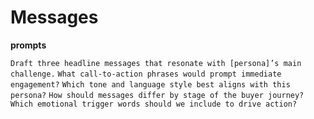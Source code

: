 # Messages

**prompts**

`Draft three headline messages that resonate with [persona]’s main challenge.`
`What call-to-action phrases would prompt immediate engagement?`
`Which tone and language style best aligns with this persona?`
`How should messages differ by stage of the buyer journey?`
`Which emotional trigger words should we include to drive action?`